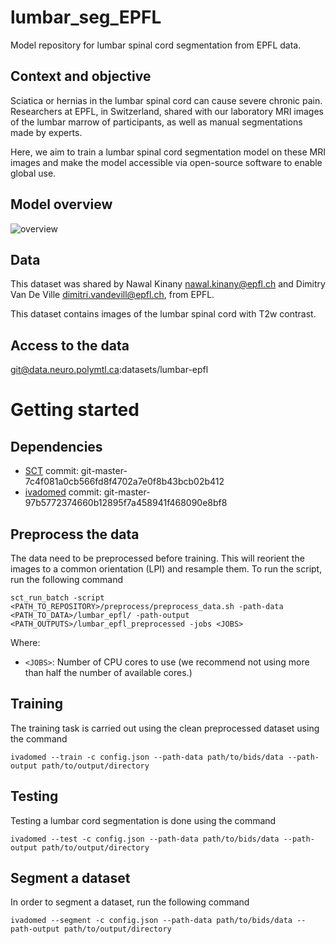 # lumbar_seg_EPFL
Model repository for lumbar spinal cord segmentation from EPFL data.

## Context and objective
Sciatica or hernias in the lumbar spinal cord can cause severe chronic pain. Researchers at EPFL, in Switzerland, shared with our laboratory MRI images of the lumbar marrow of participants, as well as manual segmentations made by experts.

Here, we aim to train a lumbar spinal cord segmentation model on these MRI images and make the model accessible via open-source software to enable global use.

## Model overview
![overview](https://github.com/ivadomed/lumbar_seg_EPFL/releases/download/r20220411/model_overview.png)

## Data
This dataset was shared by Nawal Kinany <nawal.kinany@epfl.ch> and Dimitry Van De Ville <dimitri.vandevill@epfl.ch>, from EPFL.

This dataset contains images of the lumbar spinal cord with T2w contrast.

## Access to the data
git@data.neuro.polymtl.ca:datasets/lumbar-epfl

# Getting started

## Dependencies
- [SCT](https://spinalcordtoolbox.com/) commit: git-master-7c4f081a0cb566fd8f4702a7e0f8b43bcb02b412
- [ivadomed](https://ivadomed.org) commit: git-master-97b5772374660b12895f7a458941f468090e8bf8

## Preprocess the data
The data need to be preprocessed before training. This will reorient the images to a common orientation (LPI) and resample them. To run the script, run the following command

  ```
  sct_run_batch -script <PATH_TO_REPOSITORY>/preprocess/preprocess_data.sh -path-data <PATH_TO_DATA>/lumbar_epfl/ -path-output <PATH_OUTPUTS>/lumbar_epfl_preprocessed -jobs <JOBS>
  ```

Where:
- `<JOBS>`: Number of CPU cores to use (we recommend not using more than half the number of available cores.)


## Training

The training task is carried out using the clean preprocessed dataset using the command
  ```
  ivadomed --train -c config.json --path-data path/to/bids/data --path-output path/to/output/directory
  ```
## Testing 
Testing a lumbar cord segmentation is done using the command

```
ivadomed --test -c config.json --path-data path/to/bids/data --path-output path/to/output/directory
```

## Segment a dataset
In order to segment a dataset, run the following command

```
ivadomed --segment -c config.json --path-data path/to/bids/data --path-output path/to/output/directory
```
